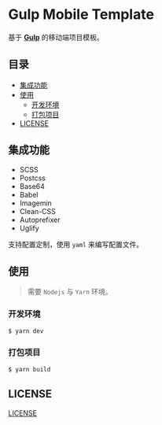 # Gulp Mobile Template

基于 **[Gulp](https://gulpjs.com/)** 的移动端项目模板。

## 目录

<!-- toc -->

- [集成功能](#%E9%9B%86%E6%88%90%E5%8A%9F%E8%83%BD)
- [使用](#%E4%BD%BF%E7%94%A8)
  * [开发环境](#%E5%BC%80%E5%8F%91%E7%8E%AF%E5%A2%83)
  * [打包项目](#%E6%89%93%E5%8C%85%E9%A1%B9%E7%9B%AE)
- [LICENSE](#license)

<!-- tocstop -->

## 集成功能

* SCSS
* Postcss
* Base64
* Babel
* Imagemin
* Clean-CSS
* Autoprefixer
* Uglify

支持配置定制，使用 `yaml` 来编写配置文件。

## 使用

> 需要 `Nodejs` 与 `Yarn` 环境。

### 开发环境

``` bash
$ yarn dev
```

### 打包项目

``` bash
$ yarn build
```

## LICENSE

[LICENSE](./LICENSE)
